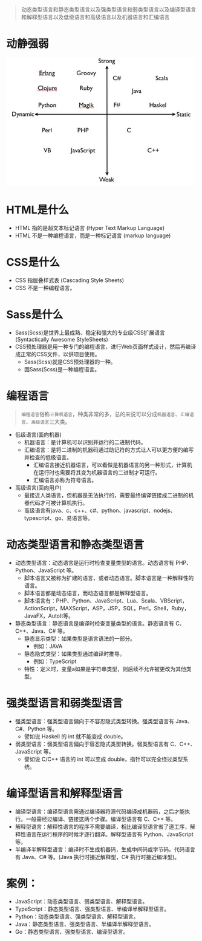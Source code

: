 > 动态类型语言和静态类型语言以及强类型语言和弱类型语言以及编译型语言和解释型语言以及低级语言和高级语言以及机器语言和汇编语言

# 动静强弱
![图片加载中...](./images/动静强弱.jpg)

# HTML是什么
* HTML 指的是超文本标记语言 (Hyper Text Markup Language)
* HTML 不是一种编程语言，而是一种标记语言 (markup language)

# CSS是什么
* CSS 指层叠样式表 (Cascading Style Sheets)
* CSS 不是一种编程语言。

# Sass是什么
* Sass(Scss)是世界上最成熟、稳定和强大的专业级CSS扩展语言 (Syntactically Awesome StyleSheets)
* CSS预处理器是用一种专门的编程语言，进行Web页面样式设计，然后再编译成正常的CSS文件，以供项目使用。
  - Sass(Scss)就是CSS预处理器的一种。
  - 固Sass(Scss)是一种编程语言。

# 编程语言
> `编程语言`俗称`计算机语言`，种类非常的多，总的来说可以分成`机器语言`、`汇编语言`、`高级语言`三大类。
* 低级语言(面向机器)
  - 机器语言：是计算机可以识别并运行的二进制代码。
  - 汇编语言：是将二进制的机器码通过助记符的方式让人可以更方便的编写并检查的低级语言。
      - 汇编语言接近机器语言，可以看做是机器语言的另一种形式，计算机在运行时也需要将其变为机器语言的二进制才可运行。
      - 汇编语言亦称为符号语言。
* 高级语言(面向用户)
    - 最接近人类语言，但机器是无法执行的，需要最终编译链接成二进制的机器代码才可被计算机执行。
    - 高级语言有java、c、c++、c#、python、javascript、nodejs、typescript、go、易语言等。

# 动态类型语言和静态类型语言
* 动态类型语言：动态语言是运行时检查变量类型的语言。动态语言有 PHP、Python、JavaScript 等。
    - 脚本语言又被称为扩建的语言，或者动态语言。脚本语言是一种解释性的语言。
    - 脚本语言都是动态语言，而动态语言都是解释型语言。
    - 脚本语言有：PHP、Python、JavaScript、Lua、Scala、VBScript，ActionScript，MAXScript，ASP，JSP，SQL，Perl，Shell，Ruby，JavaFX，AutoIt等。
* 静态类型语言：静态语言是编译时检查变量类型的语言。静态语言有 C、C++、Java、C# 等。
  - 静态显示类型：如果类型是语言语法的一部分。
    - 例如：JAVA
  - 静态隐式类型：如果类型通过编译时推导。
    - 例如：TypeScript
  - 特性：定义时，变量a如果是字符串类型，则后续不允许被更改为其他类型。

# 强类型语言和弱类型语言
* 强类型语言：强类型语言偏向于不容忍隐式类型转换。强类型语言有 Java、C#、Python 等。
    - 譬如说 Haskell 的 int 就不能变成 double。
* 弱类型语言：弱类型语言偏向于容忍隐式类型转换。弱类型语言有 C、C++、JavaScript 等。
    - 譬如说 C/C++ 语言的 int 可以变成 double，指针可以完全绕过类型系统。

# 编译型语言和解释型语言
* 编译型语言：编译型语言需通过编译器将源代码编译成机器码，之后才能执行。一般需经过编译、链接这两个步骤。编译型语言有 C、C++ 等。
* 解释型语言：解释性语言的程序不需要编译，相比编译型语言省了道工序，解释性语言在运行程序的时候才逐行翻译。解释型语言有 Python、JavaScript 等。
* 半编译半解释型语言：编译时不生成机器码，生成中间码或字节码。代码语言有 Java、C# 等。(Java 执行时接近解释型，C# 执行时接近编译型)。

# 案例：
* JavaScript：动态类型语言、弱类型语言、解释型语言。
* TypeScript：静态类型语言、强类型语言、半编译半解释型语言。
* Python：动态类型语言、强类型语言、解释型语言。
* Java：静态类型语言、强类型语言、半编译半解释型语言。
* Go：静态类型语言、强类型语言、编译型语言。
